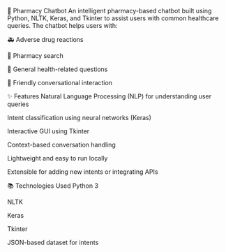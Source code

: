 💊 Pharmacy Chatbot
An intelligent pharmacy-based chatbot built using Python, NLTK, Keras, and Tkinter to assist users with common healthcare queries. The chatbot helps users with:

🚑 Adverse drug reactions

💊 Pharmacy search

🙋 General health-related questions

🤖 Friendly conversational interaction

✨ Features
Natural Language Processing (NLP) for understanding user queries

Intent classification using neural networks (Keras)

Interactive GUI using Tkinter

Context-based conversation handling

Lightweight and easy to run locally

Extensible for adding new intents or integrating APIs

📚 Technologies Used
Python 3

NLTK

Keras

Tkinter

JSON-based dataset for intents
